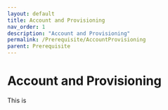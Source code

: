 ```yaml
---
layout: default
title: Account and Provisioning
nav_order: 1
description: "Account and Provisioning"
permalink: /Prerequisite/AccountProvisioning
parent: Prerequisite
---
```


# Account and Provisioning

This is 
